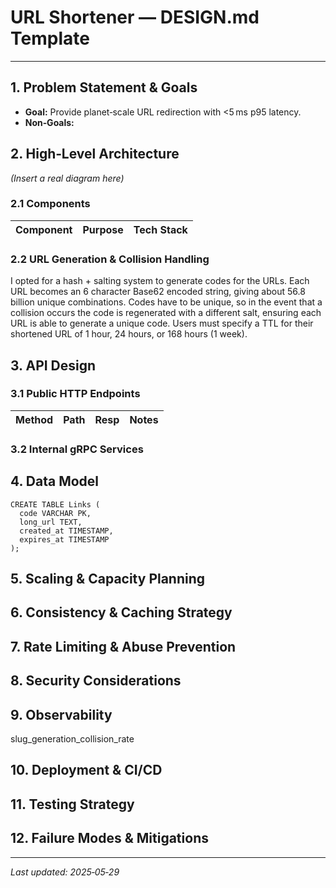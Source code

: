 # URL Shortener — DESIGN.md Template

---

## 1. Problem Statement & Goals

* **Goal:** Provide planet‑scale URL redirection with <5 ms p95 latency.
* **Non‑Goals:** 

## 2. High‑Level Architecture

*(Insert a real diagram here)*

### 2.1 Components

| Component             | Purpose                               | Tech Stack                       |
| --------------------- | ------------------------------------- | -------------------------------- |

### 2.2 URL Generation & Collision Handling

I opted for a hash + salting system to generate codes for the URLs. Each URL becomes an 6 character Base62 encoded string, giving about 56.8 billion unique combinations. Codes have to be unique, so in the event that a collision occurs the code is regenerated with a different salt, ensuring each URL is able to generate a unique code. Users must specify a TTL for their shortened URL of 1 hour, 24 hours, or 168 hours (1 week). 

## 3. API Design

### 3.1 Public HTTP Endpoints

| Method | Path            | Resp            | Notes       |
| ------ | --------------- | --------------- | ----------- |

### 3.2 Internal gRPC Services

## 4. Data Model

```
CREATE TABLE Links (
  code VARCHAR PK,
  long_url TEXT,
  created_at TIMESTAMP,
  expires_at TIMESTAMP
);
```

## 5. Scaling & Capacity Planning

## 6. Consistency & Caching Strategy

## 7. Rate Limiting & Abuse Prevention

## 8. Security Considerations

## 9. Observability

slug_generation_collision_rate

## 10. Deployment & CI/CD

## 11. Testing Strategy

## 12. Failure Modes & Mitigations

---

*Last updated: 2025‑05‑29*
